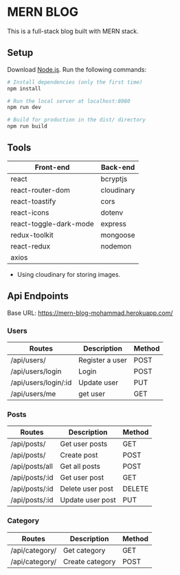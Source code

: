 # MERN BLOG

This is a full-stack blog built with MERN stack.

## Setup

Download [Node.js](https://nodejs.org/en/download/).
Run the following commands:

```bash
# Install dependencies (only the first time)
npm install

# Run the local server at localhost:8080
npm run dev

# Build for production in the dist/ directory
npm run build
```

## Tools

| Front-end              | Back-end   |
| ---------------------- | ---------- |
| react                  | bcryptjs   |
| react-router-dom       | cloudinary |
| react-toastify         | cors       |
| react-icons            | dotenv     |
| react-toggle-dark-mode | express    |
| redux-toolkit          | mongoose   |
| react-redux            | nodemon    |
| axios                  |            |

- Using cloudinary for storing images.

## Api Endpoints

Base URL: https://mern-blog-mohammad.herokuapp.com/

### Users

| Routes               | Description     | Method |
| -------------------- | --------------- | ------ |
| /api/users/          | Register a user | POST   |
| /api/users/login     | Login           | POST   |
| /api/users/login/:id | Update user     | PUT    |
| /api/users/me        | get user        | GET    |

### Posts

| Routes         | Description      | Method |
| -------------- | ---------------- | ------ |
| /api/posts/    | Get user posts   | GET    |
| /api/posts/    | Create post      | POST   |
| /api/posts/all | Get all posts    | POST   |
| /api/posts/:id | Get user post    | GET    |
| /api/posts/:id | Delete user post | DELETE |
| /api/posts/:id | Update user post | PUT    |

### Category

| Routes         | Description     | Method |
| -------------- | --------------- | ------ |
| /api/category/ | Get category    | GET    |
| /api/category/ | Create category | POST   |
